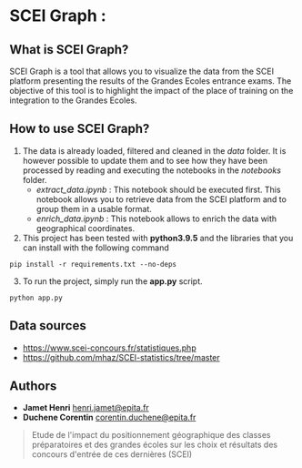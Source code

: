 # SCEI Graph : 

## What is SCEI Graph?

SCEI Graph is a tool that allows you to visualize the data from the SCEI platform presenting the results of the Grandes Ecoles entrance exams. The objective of this tool is to highlight the impact of the place of training on the integration to the Grandes Ecoles.

## How to use SCEI Graph?

1. The data is already loaded, filtered and cleaned in the *data* folder. It is however possible to update them and to see how they have been processed by reading and executing the notebooks in the *notebooks* folder.
    - *extract_data.ipynb* : This notebook should be executed first. This notebook allows you to retrieve data from the SCEI platform and to group them in a usable format.
    - *enrich_data.ipynb* : This notebook allows to enrich the data with geographical coordinates.
2. This project has been tested with **python3.9.5** and the libraries that you can install with the following command
```shell
pip install -r requirements.txt --no-deps
```
3. To run the project, simply run the **app.py** script.
```shell
python app.py
```

## Data sources
* https://www.scei-concours.fr/statistiques.php
* https://github.com/mhaz/SCEI-statistics/tree/master

## Authors

- **Jamet Henri** <henri.jamet@epita.fr>
- **Duchene Corentin** <corentin.duchene@epita.fr>

> Etude de l'impact du positionnement géographique des classes préparatoires et des grandes écoles sur les choix et résultats des concours d'entrée de ces dernières (SCEI)